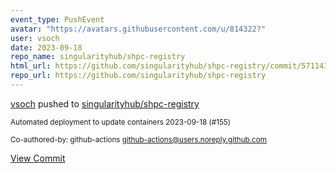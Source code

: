 ```yaml
---
event_type: PushEvent
avatar: "https://avatars.githubusercontent.com/u/814322?"
user: vsoch
date: 2023-09-18
repo_name: singularityhub/shpc-registry
html_url: https://github.com/singularityhub/shpc-registry/commit/571143c3692fcca8fd02230fc5d144716eb9d9f7
repo_url: https://github.com/singularityhub/shpc-registry
---
```


<a href='https://github.com/vsoch' target='_blank'>vsoch</a> pushed to <a href='https://github.com/singularityhub/shpc-registry' target='_blank'>singularityhub/shpc-registry</a>

<small>Automated deployment to update containers 2023-09-18 (#155)

Co-authored-by: github-actions <github-actions@users.noreply.github.com></small>

<a href='https://github.com/singularityhub/shpc-registry/commit/571143c3692fcca8fd02230fc5d144716eb9d9f7' target='_blank'>View Commit</a>
